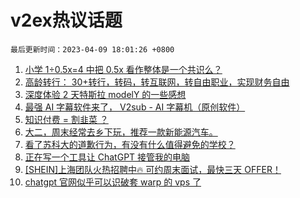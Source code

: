 # v2ex热议话题

`最后更新时间：2023-04-09 18:01:26 +0800`

1. [小学 1÷0.5x=4 中把 0.5x 看作整体是一个共识么？](https://www.v2ex.com/t/930877)
1. [高龄转行： 30+转行，转码，转互联网，转自由职业，实现财务自由](https://www.v2ex.com/t/930913)
1. [深度体验 2 天特斯拉 modelY 的一些感想](https://www.v2ex.com/t/930910)
1. [最强 AI 字幕软件来了， V2sub - AI 字幕机（原创软件）](https://www.v2ex.com/t/930940)
1. [知识付费 = 割韭菜 ？](https://www.v2ex.com/t/930987)
1. [大二，周末经常去乡下玩，推荐一款新能源汽车。](https://www.v2ex.com/t/930869)
1. [看了苏科大的道歉行为，有没有什么值得避免的学校？](https://www.v2ex.com/t/930860)
1. [正在写一个工具让 ChatGPT 接管我的电脑](https://www.v2ex.com/t/930888)
1. [[SHEIN]上海团队火热招聘中🔥 可约周末面试，最快三天 OFFER！](https://www.v2ex.com/t/930862)
1. [chatgpt 官网似乎可以识破套 warp 的 vps 了](https://www.v2ex.com/t/930859)

